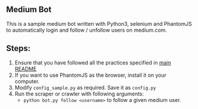 ## Medium Bot
This is a sample medium bot written with Python3, selenium and PhantomJS to automatically login and follow / unfollow users on medium.com.

## Steps:

1. Ensure that you have followed all the practices specified in [main README](../README.md)
2. If you want to use PhantomJS as the browser, install it on your computer.
3. Modify `config_sample.py` as required. Save it as `config.py`
4. Run the scraper or crawler with following arguments:
	* `python bot.py follow <username>` to follow a given medium user.
